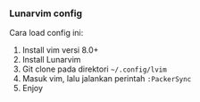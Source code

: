 ### Lunarvim config
Cara load config ini:
1. Install vim versi 8.0+
2. Install Lunarvim
3. Git clone pada direktori `~/.config/lvim`
4. Masuk vim, lalu jalankan perintah `:PackerSync`
4. Enjoy
